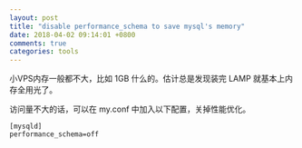 ```yaml
---
layout: post
title: "disable performance_schema to save mysql's memory"
date: 2018-04-02 09:14:01 +0800
comments: true
categories: tools
---
```

小VPS内存一般都不大，比如 1GB 什么的。估计总是发现装完 LAMP 就基本上内存全用光了。

访问量不大的话，可以在 my.conf 中加入以下配置，关掉性能优化。

```
[mysqld]
performance_schema=off
```
